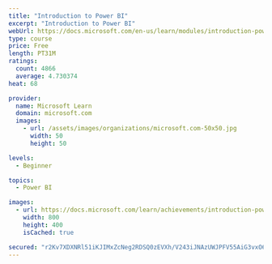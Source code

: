 ```yaml
---
title: "Introduction to Power BI"
excerpt: "Introduction to Power BI"
webUrl: https://docs.microsoft.com/en-us/learn/modules/introduction-power-bi/
type: course
price: Free
length: PT31M
ratings:
  count: 4866
  average: 4.730374
heat: 68

provider:
  name: Microsoft Learn
  domain: microsoft.com
  images:
    - url: /assets/images/organizations/microsoft.com-50x50.jpg
      width: 50
      height: 50

levels:
  - Beginner

topics:
  - Power BI

images:
  - url: https://docs.microsoft.com/learn/achievements/introduction-power-bi-social.png
    width: 800
    height: 400
    isCached: true

secured: "r2Kv7XDXNRl51iKJIMxZcNeg2RDSQ0zEVXh/V243iJNAzUWJPFV55AiG3vxO65kV9FHj5ryuiFZGXB5zqAoDQxQ7xsxlS+FePE9Nh/kVQpsLCLWvNjQg5QkHgPtEulnQTL3eyEToiN/tUsw4I7SsEAS6w5s+UVZm1JO4/0UadUVmxVYLXV5UJcvfhJ5zulu61qHHtUPKwHSGDRmMK1UJg5hoKhdgLMjHWuw6YRtIh8b4VRhjF0OvUkRzmDjJyKm3zM6s6ZiRQwKs9PdgVrBFRcnuBZweuEOYruBxZndUhhwgapYRXPjfBywOpMmBx2p0TiV9EEk/ZS5z+geMTw/usOr91C/jRLbwZfySWRdIAfJo6UBOuxIwnfvoSjN1PlLpI1g0V7LDssrRlgv68WeFNJZpzzhHKvnbaoX1XWMCzU8=;Jo5LRfi3nlRmAoVxegE2OA=="
---
```


